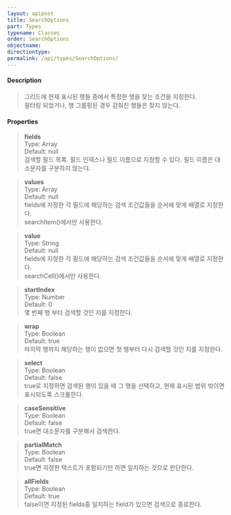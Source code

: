 ```yaml
---
layout: apipost
title: SearchOptions
part: Types
typename: Classes
order: SearchOptions
objectname: 
directiontype: 
permalink: /api/types/SearchOptions/
---
```



#### Description

> 그리드에 현재 표시된 행들 중에서 특정한 행을 찾는 조건을 지정한다.    
> 필터링 되었거나, 행 그룹핑된 경우 감춰진 행들은 찾지 않는다.

#### Properties

> **fields**    
> Type: Array     
> Default: null        
> 검색할 필드 목록. 필드 인덱스나 필드 이름으로 지정할 수 있다. 필드 이름은 대소문자를 구분하지 않는다.

> **values**    
> Type: Array     
> Default: null     
> fields에 지정한 각 필드에 해당하는 검색 조건값들을 순서에 맞게 배열로 지정한다.  
> searchItem()에서만 사용한다.  
 
> **value**    
> Type: String     
> Default: null     
> fields에 지정한 각 필드에 해당하는 검색 조건값들을 순서에 맞게 배열로 지정한다.  
> searchCell()에서만 사용한다.

> **startIndex**     
> Type: Number           
> Default: 0     
> 몇 번째 행 부터 검색할 것인 지를 지정한다.     

> **wrap**     
> Type: Boolean     
> Default: true     
> 마지막 행까지 해당하는 행이 없으면 첫 행부터 다시 검색할 것인 지를 지정한다.   

> **select**     
> Type: Boolean           
> Default: false        
> true로 지정하면 검색된 행이 있을 때 그 행을 선택하고, 현재 표시된 범위 밖이면 표시되도록 스크롤한다.    

> **caseSensitive**    
> Type: Boolean     
> Default: false        
> true면 대소문자를 구분해서 검색한다.         

> **partialMatch**    
> Type: Boolean     
> Default: false       
> true면 지정한 텍스트가 포함되기만 하면 일치하는 것으로 판단한다.    

> **allFields**    
> Type: Boolean    
> Default: true    
> false이면 지정된 fields중 일치하는 field가 있으면 검색으로 종료한다.
